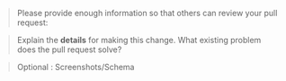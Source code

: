 <!--

Some key notes before you open a PR:

 1. Select which branch should this PR be merged in? By default, you should always merge to the develop branch (master).
 2. PR name follows [convention](http://karma-runner.github.io/4.0/dev/git-commit-msg.html)
 3. All tests pass locally, at least the Demo `docker-compose.yaml` is working.
 4. All business logic and validations must be on the server-side
 5. Update necessary Documentation
 6. Put `closes #XXXX` in your comment to auto-close the issue that your PR fixes


Also, if you're new here

- Contribution Guide => https://github.com/Crivaledaz/Mattermost-LDAP/blob/master/CONTRIBUTING.md

-->

> Please provide enough information so that others can review your pull request:

<!-- You can skip this if you're fixing a typo or updating existing documentation -->

> Explain the **details** for making this change. What existing problem does the pull request solve?

<!-- Example: When "Adding a function to do X", explain why it is necessary to have a way to do X. -->

> Optional : Screenshots/Schema

<!-- Add images/recordings to better visualize the change: expected/current behviour -->
